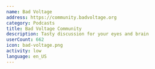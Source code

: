 ```yaml
---
name: Bad Voltage
address: https://community.badvoltage.org
category: Podcasts
title: Bad Voltage Community
description: Tasty discussion for your eyes and brain
userCount: 662
icon: bad-voltage.png
activity: low
language: en_US
---
```

